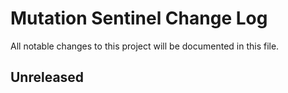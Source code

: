 # Mutation Sentinel Change Log

All notable changes to this project will be documented in this file.

## Unreleased
